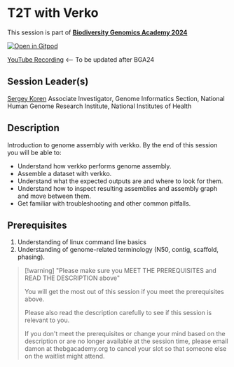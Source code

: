 # T2T with Verko

This session is part of [**Biodiversity Genomics Academy 2024**](https://thebgacademy.org/)

[![Open in Gitpod](https://gitpod.io/button/open-in-gitpod.svg)](https://gitpod.io/#https://github.com/thebgacademy/T2T_with_verko)

[YouTube Recording](https://www.youtube.com/@thebiodiversitygenomicsacademy) <-- To be updated after BGA24

## Session Leader(s)

[Sergey Koren](https://genomeinformatics.github.io/people/koren/)
Associate Investigator, Genome Informatics Section, National Human Genome Research Institute, National Institutes of Health

## Description

Introduction to genome assembly with verkko. By the end of this session you will be able to:
 - Understand how verkko performs genome assembly.
 - Assemble a dataset with verkko.
 - Understand what the expected outputs are and where to look for them.
 - Understand how to inspect resulting assemblies and assembly graph and move between them.
 - Get familiar with troubleshooting and other common pitfalls.

## Prerequisites

1. Understanding of linux command line basics
2. Understanding of genome-related terminology (N50, contig, scaffold, phasing).

>[!warning] "Please make sure you MEET THE PREREQUISITES and READ THE DESCRIPTION above"
>
>    You will get the most out of this session if you meet the prerequisites above.
>
>    Please also read the description carefully to see if this session is relevant to you.
>    
>    If you don't meet the prerequisites or change your mind based on the description or are no longer available at the session time, please email damon at thebgacademy.org to cancel your slot so that someone else on the waitlist might attend.
